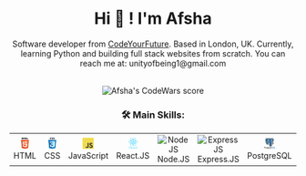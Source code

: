 <div align="center">

  <h1>Hi 👋 ! I'm Afsha</h1>
  <p>
    Software developer from 
    <a href="https://codeyourfuture.io/" target="_blank">CodeYourFuture</a>. Based in London, UK. Currently, learning Python and building full stack websites from scratch. You can reach me at: unityofbeing1@gmail.com
  </p>

  <br/>

  <div> <img src="https://www.codewars.com/users/Afsha10/badges/large" alt="Afsha's CodeWars score" /> </div>

<div>
<!-- 
<p>🌍 Based in London, UK</p>  
<p>📫 You can reach me at: unityofbeing1@gmail.com</p>   
<p>🌱 Currently building full stack websites from scratch</p>    -->
<!-- <p> ⚡ Fun fact about me: I am a ballroom and Latin dancer</p>   -->
  <!-- </div> -->

  <!-- <h3>
  Connect with me: 
  <a href="https://linkedin.com/in/www.linkedin.com/in/afsha-h" target="blank"><img align="center" src="https://raw.githubusercontent.com/rahuldkjain/github-profile-readme-generator/master/src/images/icons/Social/linked-in-alt.svg" alt="www.linkedin.com/in/afsha-h" height="30" width="40" /></a>
  </h3> -->
  <!-- <br> -->

  <h3>🛠️ Main Skills:</h3>

  <div>
    <table align="center">
      <tr>
        <td align="center">
            <img src="https://raw.githubusercontent.com/devicons/devicon/master/icons/html5/html5-original-wordmark.svg" title="HTML5" alt="HTML" width="20" height="20"/><br /> HTML
        </td>
        <td align="center">
          <img src="https://raw.githubusercontent.com/devicons/devicon/master/icons/css3/css3-original-wordmark.svg"  title="CSS3" alt="CSS" width="20" height="20"/><br />
          CSS
        </td>
        <td align="center">
          <img src="https://raw.githubusercontent.com/devicons/devicon/master/icons/javascript/javascript-original.svg" title="JavaScript" alt="JavaScript" width="20" height="20"/><br />
          JavaScript
        </td>
        <td align="center">
          <img src="https://raw.githubusercontent.com/devicons/devicon/master/icons/react/react-original-wordmark.svg" title="React" alt="React" width="20" height="20"/><br />
          React.JS
        </td>
        <td align="center">
          <img src="https://raw.githubusercontent.com/danielcranney/readme-generator/main/public/icons/skills/nodejs-colored.svg" title="NodeJS" alt="NodeJS" width="20" height="20"/><br />
          Node.JS
        </td>
        <td align="center">
          <img src="https://raw.githubusercontent.com/danielcranney/readme-generator/main/public/icons/skills/express-colored-dark.svg" title="ExpressJS" alt="ExpressJS" width="20" height="20"/><br />
          Express.JS
        </td>
        <td align="center">
          <img src="https://github.com/devicons/devicon/blob/master/icons/postgresql/postgresql-original-wordmark.svg" title="PostgreSQL"  alt="PostgreSQL" width="20" height="20"/><br />
          PostgreSQL
        </td>
        <td align="center">
          <img src="https://github.com/devicons/devicon/blob/master/icons/tailwindcss/tailwindcss-plain.svg" title="Tailwind"  alt="Tailwind" width="20" height="20"/><br />
          Tailwind
        </td>
        <td align="center">
            <img src="https://upload.wikimedia.org/wikipedia/commons/f/fd/DBeaver_logo.png" title="DBeaver"  alt="DBeaver" width="20" height="20"/><br />
            DBeaver
        </td>
        <td align="center">
            <img src="https://raw.githubusercontent.com/devicons/devicon/master/icons/linux/linux-original.svg" title="Linux" alt="Linux" width="20" height="20"/><br />
            Linux
        </td>
        <td align="center">
              <img src="https://www.vectorlogo.zone/logos/getpostman/getpostman-icon.svg" title="Postman" alt="Postman" width="20" height="20"/><br />
              Postman
        </td>
        <td align="center">
            <img src="https://www.vectorlogo.zone/logos/git-scm/git-scm-icon.svg" title="Git" alt="Git" width="20" height="20"/><br />
            Git
        </td>
      </tr>
    </table>
  </div>

<!--

      <!-- <td align="center">
        <img src="https://www.vectorlogo.zone/logos/figma/figma-icon.svg" title="Figma" alt="Figma" width="40" height="40"/><br />
        Figma
      </td>
      <td align="center">
        <img src="https://www.vectorlogo.zone/logos/slack/slack-icon.svg" title="Slack" alt="Slack" width="40" height="40"/><br />
        Slack
      </td> -->
<!--
  <br>

[![Top Langs](https://github-readme-stats.vercel.app/api/top-langs/?username=Afsha10&layout=compact&theme=vision-friendly-dark)](https://github.com/anuraghazra/github-readme-stats)

  <div>
    <span>
        <img src="https://github-readme-stats.vercel.app/api?username=Afsha10&show_icons=true&theme=radical" alt="Afsha's GitHub Stats"/>
    </span>
  <span>

[![GitHub Streak](http://github-readme-streak-stats.herokuapp.com?user=Afsha10&theme=dracula&border_radius=9.4&date_format=j%20M%5B%20Y%5D&card_width=526)](https://git.io/streak-stats)

  </span>

  </div>

  <p align="center"> <img src="https://komarev.com/ghpvc/?username=afsha10&label=Profile%20views&color=0e75b6&style=flat" alt="Afsha's profile viewed stats" /> </p>
</div> -->
